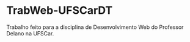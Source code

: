 # TrabWeb-UFSCarDT
Trabalho feito para a disciplina de Desenvolvimento Web do Professor Delano na UFSCar.
